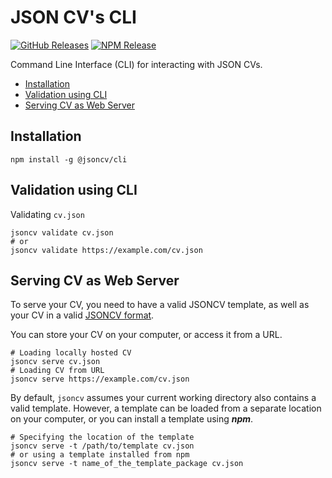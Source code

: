 # JSON CV's CLI

[![GitHub Releases](https://badgen.net/github/tag/jsoncv/cli)](https://github.com/jsoncv/cli/releases)
[![NPM Release](https://badgen.net/npm/v/@jsoncv/cli)](https://www.npmjs.com/package/@jsoncv/cli)

Command Line Interface (CLI) for interacting with JSON CVs.

- [Installation](#installation)
- [Validation using CLI](#validation-using-cli)
- [Serving CV as Web Server](#serving-cv-as-web-server)

## Installation

```shell
npm install -g @jsoncv/cli
```

## Validation using CLI

Validating `cv.json`

```shell
jsoncv validate cv.json
# or
jsoncv validate https://example.com/cv.json
```

## Serving CV as Web Server

To serve your CV, you need to have a valid JSONCV template, as well as your CV in a valid [JSONCV format](https://www.npmjs.com/package/@jsoncv/schema).

You can store your CV on your computer, or access it from a URL.

```shell
# Loading locally hosted CV
jsoncv serve cv.json
# Loading CV from URL
jsoncv serve https://example.com/cv.json
```

By default, `jsoncv` assumes your current working directory also contains a valid template.
However, a template can be loaded from a separate location on your computer, or you can install a template using **_npm_**.

```shell
# Specifying the location of the template
jsoncv serve -t /path/to/template cv.json
# or using a template installed from npm
jsoncv serve -t name_of_the_template_package cv.json
```
